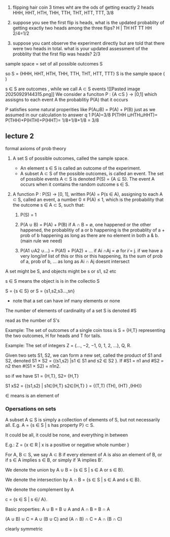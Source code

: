 1. flipping hair coin 3 times wht are the ods of getting exactly 2 heads HHH, HHT, HTH, THH, TTH, THT, HTT, TTT, 3/8
    
2. suppose you see the first flip is heads, what is the updated probablity of getting exactly two heads among the three flips? H | TH HT TT HH 2/4=1/2
    
3. suppose you cant observe the experiment directly but are told that there were two heads in total. what is your updated assessment of the probblity that the first flip was heads? 2/3
    

sample space = set of all possible outcomes S

so S = {HHH, HHT, HTH, THH, TTH, THT, HTT, TTT} S is the sample space ( )

s ∈ S are outcomes , while we call A ⊂ S events ![[Pasted image 20250929144315.png]] We consider a funciton P : {A ⊂S } -> [0,1] which assisgns to each event A the probablitiy P(A) that it occurs

P satisfies some natural properities like P(A⊔B) = P(A) + P(B) just as we assumed in our calculation to answer q 1 P(A)=3/8 P(THH ⊔HTH⊔HHT)= P(THH)+P(HTH)+P(HHT)= 1/8+1/8+1/8 = 3/8


## lecture 2 
formal axioms of prob theory
1. A set S of possible outcomes, called the sample space.
	- An element s ∈ S is called an outcome of the experiment.
	- A subset A ⊂ S of the possible outcomes, is called an event.
		The set of possible events A ⊂ S is denoted P(S) = {A ⊆ S}.
The event A occurs when it contains the random outcome s ∈ S.


2. A function P : P(S) → [0, 1], written P(A) = P(s ∈ A),
assigning to each A ⊂ S, called an event, a number 0 ≤ P(A) ≤ 1,
which is the probability that the outcome s ∈ A ⊂ S, such that:
	1) P(S) = 1
			
	2) P(A ∪ B) = P(A) + P(B) if A ∩ B = ∅,
		one happened or the other happened, the probablitiy of a or b happening is the probablity of a + prob of b happening as long as there are no element in both a & b. (main rule we need)
	3) P(A1 ∪A2 ∪...) = P(A1) + P(A2) + ... if Ai ∩Aj = ∅ for i ̸= j.
			if we have a very long/inf list of this or this or this happening, its the sum of prob of a, prob of b, ... as long as Ai ∩ Aj doesnt intersect
		

A set might be S, and objects might be s or s1, s2 etc

s ∈ S means the object is is in the collectio S 

S = {s ∈ S} or S = {s1,s2,s3...,sn} 
- note that a set can have inf many elements or none

The number of elements of cardinality of a set S is denoted #S

read as the number of S's

Example: The set of outcomes of a single coin toss is S = {H,T}
representing the two outcomes, H for heads and T for tails.

Example: The set of integers Z = {..., −2, −1, 0, 1, 2, ...}, Q, R.

Given two sets S1, S2, we can form a new set, called the product of
S1 and S2, denoted S1 × S2 = {(s1,s2) |s1 ∈ S1 and s2 ∈ S2 }. If
#S1 = n1 and #S2 = n2 then #(S1 × S2) = n1n2.

so if we have S1 = {H,T}, S2= {H,T}

S1 xS2 = {(s1,s2) | s1∈{H,T} s2∈{H,T} } = {(T,T) (TH), (HT) ,(HH)}

∈ means is an element of
### Opersations on sets 

A subset A ⊆ S is simply a collection of elements of S, but not
necessarily all. E.g. A = {s ∈ S | s has property P} ⊂ S.

It could be all, it could be none, and everything in between

E.g.: Z = {x ∈ R | x is a positive or negative whole number }

For A, B ⊂ S, we say A ⊂ B if every element of A is also an
element of B, or if s ∈ A implies s ∈ B, or simply if ‘A implies B’.

We denote the union by A ∪ B = {s ∈ S | s ∈ A or s ∈ B}.

We denote the intersection by A ∩ B = {s ∈ S | s ∈ A and s ∈ B}.

We denote the complement by A

c = {s ∈ S | s ∈/ A}.

Basic properties: A ∪ B = B ∪ A and A ∩ B = B ∩ A

(A ∪ B) ∪ C = A ∪ (B ∪ C) and (A ∩ B) ∩ C = A ∩ (B ∩ C)

clearly symmetric